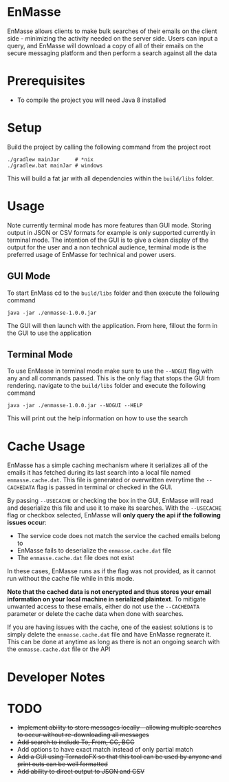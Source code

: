 # EnMasse
EnMasse allows clients to make bulk searches of their emails on the client side - minimizing the activity needed
on the server side. Users can input a query, and EnMasse will download a copy of all of their emails on the secure
messaging platform and then perform a search against all the data

# Prerequisites
* To compile the project you will need Java 8 installed

# Setup
Build the project by calling the following command from the project root
```$xslt
./gradlew mainJar     # *nix
./gradlew.bat mainJar # windows
```
This will build a fat jar with all dependencies within the `build/libs` folder.

# Usage
Note currently terminal mode has more features than GUI mode. Storing output in JSON
or CSV formats for example is only supported currently in terminal mode. The intention
of the GUI is to give a clean display of the output for the user and a non technical audience,
terminal mode is the preferred usage of EnMasse for technical and power users.

## GUI Mode
To start EnMass cd to the `build/libs` folder and then execute the following command
```$xslt
java -jar ./enmasse-1.0.0.jar
```
The GUI will then launch with the application. From here, fillout the form in the GUI
to use the application

## Terminal Mode
To use EnMasse in terminal mode make sure to use the `--NOGUI` flag with any and all commands
passed. This is the only flag that stops the GUI from rendering. navigate to the `build/libs`
folder and execute the following command
```$xslt
java -jar ./enmasse-1.0.0.jar --NOGUI --HELP
```
This will print out the help information on how to use the search

# Cache Usage
EnMasse has a simple caching mechanism where it serializes all of the emails it has fetched
during its last search into a local file named `enmasse.cache.dat`. This file is generated
or overwritten everytime the `--CACHEDATA` flag is passed in terminal or checked in the GUI.

By passing `--USECACHE` or checking the box in the GUI, EnMasse will read and deserialize
this file and use it to make its searches. With the `--USECACHE` flag or checkbox selected,
EnMasse will **only query the api if the following issues occur**:
* The service code does not match the service the cached emails belong to
* EnMasse fails to deserialize the `enmasse.cache.dat` file
* The `enmasse.cache.dat` file does not exist

In these cases, EnMasse runs as if the flag was not provided, as it cannot run without the
cache file while in this mode.

**Note that the cached data is not encrypted and thus stores your email information on your
local machine in serialized plaintext**. To mitigate unwanted access to these emails, either
do not use the `--CACHEDATA` parameter or delete the cache data when done with searches.

If you are having issues with the cache, one of the easiest solutions is to simply delete
the `enmasse.cache.dat` file and have EnMasse regnerate it. This can be done at anytime as
long as there is not an ongoing search with the `enmasse.cache.dat` file or the API

# Developer Notes

# TODO
* ~~Implement ability to store messages locally - allowing multiple searches to occur without re-downloading all
messages~~
* ~~Add search to include To, From, CC, BCC~~
* Add options to have exact match instead of only partial match
* ~~Add a GUI using TornadoFX so that this tool can be used by anyone and print outs can be well formatted~~
* ~~Add ability to direct output to JSON and CSV~~
